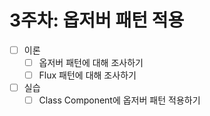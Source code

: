 # 3주차: 옵저버 패턴 적용

- [ ] 이론
  - [ ] 옵저버 패턴에 대해 조사하기
  - [ ] Flux 패턴에 대해 조사하기
- [ ] 실습
  - [ ] Class Component에 옵저버 패턴 적용하기 